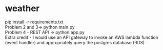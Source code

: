 # weather
pip install -r requirements.txt <br>
Problem 2 and 3-> python main.py <br>
Problem 4 - REST API -> python app.py <br>
Extra credit - I would use an API gateway to invoke an AWS lambda function (event handler) and appropriately query the postgres database (RDS)
